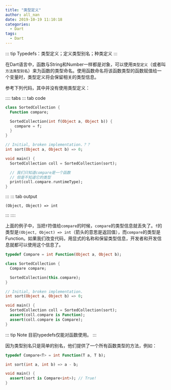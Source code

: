 ```yaml
---
title: "类型定义"
author: all_nan
date: 2019-10-19 11:10:18
categories:
  - Dart
tags:
  - Dart
---
```


::: tip
Typedefs：类型定义；定义类型别名；种类定义
:::

在Dart语言中，函数与String和Number一样都是对象，可以使用`类型定义`（或者叫`方法类型别名`）来为函数的类型命名。使用函数命名将该函数类型的函数赋值给一个变量时，类型定义将会保留相关的类型信息。

参考下列代码，其中并没有使用类型定义：

:::: tabs
::: tab code

```Dart
class SortedCollection {
  Function compare;

  SortedCollection(int f(Object a, Object b)) {
    compare = f;
  }
}

// Initial, broken implementation.？？
int sort(Object a, Object b) => 0;

void main() {
  SortedCollection coll = SortedCollection(sort);

  // 我们只知道compare是一个函数
  // 但是不知道它的类型
  print(coll.compare.runtimeType);
}
```

:::
::: tab output

``` 
(Object, Object) => int
```

:::
::::

上面的例子中，当把`f`符值给`compare`的时候，`compare`的类型信息就丢失了。`f`的类型是`(Object, Object) => int`（箭头的意思是返回值），而`compare`的类型是Function。如果我们改变代码，用显式的名称和保留类型信息，开发者和开发信息就都可以使用这个信息了。

```Dart
typedef Compare = int Function(Object a, Object b);

class SortedCollection {
  Compare compare;

  SortedCollection(this.compare);
}

// Initial, broken implementation.
int sort(Object a, Object b) => 0;

void main() {
  SortedCollection coll = SortedCollection(sort);
  assert(coll.compare is Function);
  assert(coll.compare is Compare);
}
```

::: tip Note
目前typedefs仅能对函数使用。
:::

因为类型别名只是简单的别名，他们提供了一个所有函数类型的方法，例如：

```Dart
typedef Compare<T> = int Function(T a, T b);

int sort(int a, int b) => a - b;

void main() {
  assert(sort is Compare<int>); // True!
}
```
